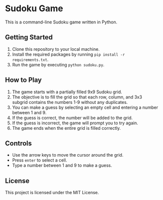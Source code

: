 # Sudoku Game

This is a command-line Sudoku game written in Python. 

## Getting Started

1. Clone this repository to your local machine.
2. Install the required packages by running `pip install -r requirements.txt`.
3. Run the game by executing `python sudoku.py`.

## How to Play

1. The game starts with a partially filled 9x9 Sudoku grid.
2. The objective is to fill the grid so that each row, column, and 3x3 subgrid contains the numbers 1-9 without any duplicates.
3. You can make a guess by selecting an empty cell and entering a number between 1 and 9.
4. If the guess is correct, the number will be added to the grid.
5. If the guess is incorrect, the game will prompt you to try again.
6. The game ends when the entire grid is filled correctly.

## Controls

* Use the arrow keys to move the cursor around the grid.
* Press `enter` to select a cell.
* Type a number between 1 and 9 to make a guess.

## License

This project is licensed under the MIT License.
